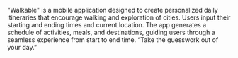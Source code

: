 "Walkable" is a mobile application designed to create personalized daily itineraries that encourage walking and exploration of cities. Users input their starting and ending times and current location. The app generates a schedule of activities, meals, and destinations, guiding users through a seamless experience from start to end time. “Take the guesswork out of your day.” 
